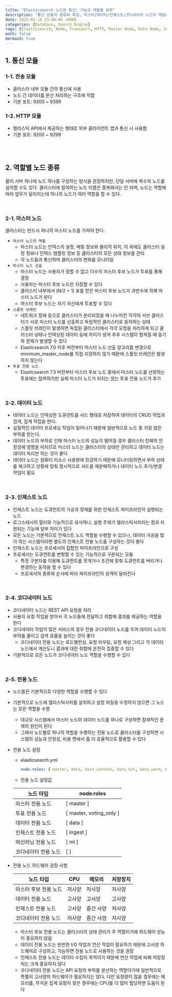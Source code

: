 ```yaml
---
title: "Elasticsearch 노드와 통신: 기능과 역할별 분류"
description: "통신 모듈의 종류와 특징, 마스터/데이터/인제스트/코디네이터 노드의 역할과 운영 방식"
date: 2025-02-16 23:40:00 +0900
categories: [Database, Search Engine]
tags: [Elasticsearch, Node, Transport, HTTP, Master Node, Data Node, Ingest Node, Coordinator Node]
math: false
mermaid: true
---
```


## 1. 통신 모듈

### 1-1. 전송 모듈
- 클러스터 내부 모듈 간의 통신에 사용
- 노드 간 데이터를 분산 처리하는 구조에 적합
- 기본 포트: 9300 ~ 9399

### 1-2. HTTP 모듈
- 엘라스틱 API에서 제공하는 형태로 외부 클라이언트 앱과 통신 시 사용함
- 기본 포트: 9200 ~ 9299

<br>
<br>

## 2. 역할별 노드 종류
물리 서버 하나에 노드 하나를 구성하는 방식을 권장하지만, 단일 서버에 복수의 노드를 설치할 수도 있다.
클러스터에 참여하는 노드 이름은 중복돼서는 안 되며, 노드는 역할에 따라 업무가 달라지는데 하나의 노드가 여러 역할을 할 수 있다.

<br>

### 2-1. 마스터 노드
클러스터는 반드시 하나의 마스터 노드를 가져야 한다.

- `마스터 노드의 역할`
    - 마스터 노드는 인덱스의 설정, 매핑 정보와 물리적 위치, 이 외에도 클러스터 설정 정보나 인덱스 템플릿 정보 등 클러스터의 모든 상태 정보를 관리
    - 각 노드들과 통신하며 클러스터의 변화를 모니터링
- `마스터 노드 선출`
  - 마스터 노드는 사용자가 정할 수 없고 다수의 마스터 후보 노드가 투표를 통해 결정
  - 사용자는 마스터 후보 노드만 지정할 수 있다
  - 클러스터 내부에서 (N/2 + 1) 표를 얻은 마스터 후보 노드가 과반수에 의해 마스터 노드가 된다
  - 마스터 후보 노드는 자기 자신에게 투표할 수 있다
- `스플릿 브레인`
  - 네트워크 장애 등으로 클러스터가 분리되었을 때 나누어진 각각의 서브 클러스터가 서로 마스터 노드를 선출하고 독립적인 클러스터로 동작하는 상태
  - 스플릿 브레인이 발생하면 독립된 클러스터에서 각각 요청을 처리하게 되고 클러스터 상태나 인덱싱된 데이터 등에 차이가 생겨 추후 시스템이 합쳐질 때 동기화 문제가 발생할 수 있다
  - Elasticsearch 7.0 이후 버전부터 마스터 노드 선출 알고리즘 변경으로 minimum_master_node를 직접 지정하지 않기 때문에 스플릿 브레인은 발생하지 않는다
- `투표 전용 노드`
  - Elasticsearch 7.3 버전부터 마스터 후보 노드 중에서 마스터 노드를 선정하는 투표에는 참여하지만 실제 마스터 노드가 되지는 않는 투표 전용 노드가 추가

<br>

### 2-2. 데이터 노드
- 데이터 노드는 인덱싱한 도큐먼트를 샤드 형태로 저장하여 데이터의 CRUD 작업과 검색, 집계 작업을 한다.
- 실질적인 데이터 프로세싱 작업이 일어나기 때문에 일반적으로 노드 중 가장 많은 부하를 받는다.
- 데이터 노드의 부하로 인해 마스터 노드의 성능이 떨어질 경우 클러스터 전체의 안정성에 영향을 미치므로 마스터 노드는 클러스터의 상태만 관리하고 데이터 노드는 데이터 처리만 하는 것이 좋다
- 데이터 노드는 컴퓨터 리소스 사용량에 민감하기 때문에 모니터링하면서 부하 상태를 체크하고 상황에 맞춰 명시적으로 샤드를 재분배하거나 데이터 노드 추가/변경 작업이 필요

<br>

### 2-3. 인제스트 노드
- 인제스트 노드는 도큐먼트의 가공과 정제를 위한 인제스트 파이프라인이 실행되는 노드
- 로그스태시의 필터와 기능적으로 유사하나, 실행 주체가 엘라스틱서치라는 점과 지원되는 기능에 일부 차이가 있다
- 모든 노드는 기본적으로 인제스트 노드 역할을 수행할 수 있으나, 데이터 가공을 많이 하는 시스템이라면 별도의 인제스트 전용 노드를 구성하는 것이 좋다
- 인제스트 노드는 프로세서의 집합인 파이프라인으로 구성
- 프로세서는 도큐먼트를 변형할 수 있는 기능적으로 구분되는 모듈
  - 특정 구분자를 이용해 도큐먼트를 쪼개거나 조건에 맞춰 도큐먼트를 버리거나 변경하는 동작을 할 수 있다
  - 프로세서의 종류와 순서에 따라 파이프라인의 성격이 달라진다

<br>

### 2-4. 코디네이터 노드
- 코디네이터 노드는 REST API 요청을 처리
- 사용자 요청 작업을 받아서 각 노드들에 전달하고 취합해 결과를 제공하는 역할을 한다
- 코디네이터 작업이 많은 서비스의 경우 전용 코디네이터 노드를 두어 데이터 노드의 부하를 줄이고 검색 효율을 높이는 것이 좋다
  - 코디네이터 전용 노드는 로드밸런싱, 요청 라우팅, 요청 캐싱 그리고 각 데이터 노드에서 계산도니 결과에 대한 취합에 온전히 집중할 수 있다
- 기본적으로 모든 노드가 코디네이터 노드 역할을 수행할 수 있다

<br>

### 2-5. 전용 노드
- 노드들은 기본적으로 다양한 역할을 수행할 수 있다
- 기본적으로 노드에 엘라스틱서치를 설치하고 설정 파일을 수정하지 않으면 그 노드는 모든 역할을 수행
  - 대규모 시스템에서 마스터 노드와 데이터 노드를 하나로 구성하면 잠재적인 문제의 원인이 된다
  - 그래서 노드별로 하나의 역할을 수행하는 전용 노드로 클러스터를 구성하면 시스템의 성능과 안정성, 비용 면에서 좀 더 효율적으로 활용할 수 있다
- 전용 노드 설정
  - elasticsearch.yml
    ``` yml
    node.roles: [ master, data, data_content, data_hot, data_warm, data_cold, ingest, ml, remote_cluster_client ]
    ```
  - 전용 노드 설정값

  | 노드 타입       | node.roles              |
  |-------------|-------------------------|
  | 마스터 전용 노드   | [ master ]              |
  | 투표 전용 노드    | [ master, voting_only ] |
  | 데이터 전용 노드   | [ data ]                |
  | 인제스트 전용 노드  | [ ingest ]              |
  | 머신러닝 전용 노드  | [ ml ]                  |
  | 코디네이터 전용 노드 | [ ]                     |

- 전용 노드 하드웨어 권장 사항
  
  | 노드 타입        | CPU | 메모리 | 저장장치 |
  |--------------|-----|-----|------|
  | 마스터 후보 전용 노드 | 저사양 | 저사양 | 저사양  |
  |데이터 전용 노드|고사양|고사양|고사양|
  |인제스트 전용 노드|고사양|중간 사양|저사양|
  |코디네이터 전용 노드|저사양|중간 사양|저사양|

  - 마스터 후보 전용 노드는 클러스터의 상태 관리가 주 역할이기에 하드웨어 성능이 중요하지 않음
  - 데이터 전용 노드는 빈번한 I/O 작업과 연산 작업이 필요하기 때문에 고사양 하드웨어로 구성하고, 가능하면 전용 노드로 사용하는 것을 권장
  - 인제스트 전용 노드는 데이터 수집이 목적이기 때문에 연산 작업에 비해 저장장치는 크게 중요하지 않다
  - 코디네이터 전용 노드는 API 요청의 부하를 분산하는 역할이기에 일반적으로 특별히 고사양의 하드웨어가 필요하지는 않다. 다만 요청량이 많을 경우에는 메모리를, 무거운 집계 요청이 잦은 경우에는 CPU를 더 많이 할당하면 도움이 된다 